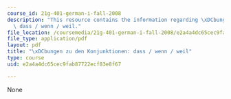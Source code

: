 ```yaml
---
course_id: 21g-401-german-i-fall-2008
description: "This resource contains the information regarding \xDCbungen zu den konjunktionen:\
  \ dass / wenn / weil."
file_location: /coursemedia/21g-401-german-i-fall-2008/e2a4a4dc65cec9fab87722ecf83e8f67_MIT21G_401F08_konjun.pdf
file_type: application/pdf
layout: pdf
title: "\xDCbungen zu den Konjunktionen: dass / wenn / weil"
type: course
uid: e2a4a4dc65cec9fab87722ecf83e8f67

---
```

None